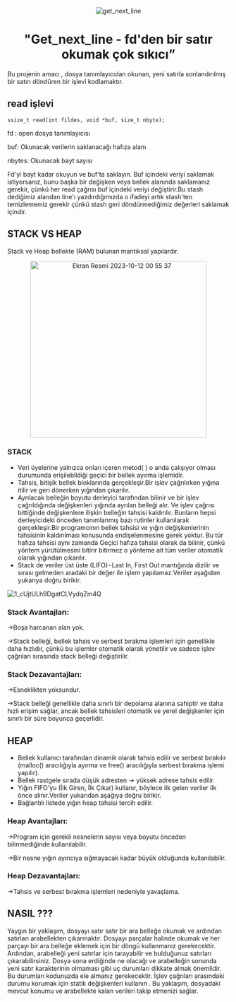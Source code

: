 <div align="center">

![get_next_line](https://github.com/beyzabektas/42Cursus/assets/91256847/cfdf0b0b-2039-4bde-8b5a-9b83eb103ae0)


# "Get_next_line - fd'den bir satır okumak çok sıkıcı”
</div>

Bu projenin amacı , dosya tanımlayıcıdan okunan, yeni satırla sonlandırılmış bir satırı döndüren bir işlevi kodlamaktır.

## read işlevi
```
ssize_t read(int fildes, void *buf, size_t nbyte);
```
fd : open dosya tanımlayıcısı

buf: Okunacak verilerin saklanacağı hafıza alanı

nbytes: Okunacak bayt sayısı

Fd'yi bayt kadar okuyun ve buf'ta saklayın.
Buf içindeki veriyi saklamak istiyorsanız, bunu başka bir değişken veya bellek alanında saklamanız gerekir, çünkü her read çağrısı buf içindeki veriyi değiştirir.Bu stash dediğimiz alandan line'ı yazdırdığımızda o ifadeyi artık stash'ten temizlememiz gerekir çünkü stash geri döndürmediğimiz değerleri saklamak içindir.

## STACK VS HEAP
Stack ve Heap bellekte (RAM) bulunan mantıksal yapılardır.

<div align="center">
<img width="400" alt="Ekran Resmi 2023-10-12 00 55 37" src="https://github.com/beyzabektas/42Cursus/assets/91256847/baf4b986-96a0-464b-8c44-a4e67beca1bb">
</div>


### STACK
- Veri üyelerine yalnızca onları içeren metod( ) o anda çalışıyor olması durumunda erişilebildiği geçici bir bellek ayırma işlemidir.
- Tahsis, bitişik bellek bloklarında gerçekleşir.Bir işlev çağrılırken yığına itilir ve geri dönerken yığından çıkarılır.
- Ayrılacak belleğin boyutu derleyici tarafından bilinir ve bir işlev çağrıldığında değişkenleri yığında ayrılan belleği alır. Ve işlev çağrısı bittiğinde değişkenlere ilişkin belleğin tahsisi kaldırılır. Bunların hepsi derleyicideki önceden tanımlanmış bazı rutinler kullanılarak gerçekleşir.Bir programcının bellek tahsisi ve yığın değişkenlerinin tahsisinin kaldırılması konusunda endişelenmesine gerek yoktur. Bu tür hafıza tahsisi aynı zamanda Geçici hafıza tahsisi olarak da bilinir, çünkü yöntem yürütülmesini bitirir bitirmez o yönteme ait tüm veriler otomatik olarak yığından çıkarılır.
- Stack de veriler üst üste (LIFO) - Last In, First Out mantığında dizilir ve sırası gelmeden aradaki bir değer ile işlem yapılamaz.Veriler aşağıdan yukarıya doğru birikir.

![1_cUjtULh9DgatCLVydqZm4Q](https://github.com/beyzabektas/42Cursus/assets/91256847/bd2facb3-e930-49c0-9fc1-b9974568fad6)


### Stack Avantajları:

->Boşa harcanan alan yok.

->Stack belleği, bellek tahsis ve serbest bırakma işlemleri için genellikle daha hızlıdır, çünkü bu işlemler otomatik olarak yönetilir ve sadece işlev çağrıları sırasında stack belleği değiştirilir.

### Stack Dezavantajları:

->Esneklikten yoksundur.

->Stack belleği genellikle daha sınırlı bir depolama alanına sahiptir ve daha hızlı erişim sağlar, ancak bellek tahsisleri otomatik ve yerel değişkenler için sınırlı bir süre boyunca geçerlidir.

## HEAP
- Bellek kullanıcı tarafından dinamik olarak tahsis edilir ve serbest bırakılır (malloc() aracılığıyla ayırma ve free() aracılığıyla serbest bırakma işlemi yapılır).
- Bellek rastgele sırada düşük adresten → yüksek adrese tahsis edilir.
- Yığın FIFO'yu (İlk Giren, İlk Çıkar) kullanır, böylece ilk gelen veriler ilk önce alınır.Veriler yukarıdan aşağıya doğru birikir.
- Bağlantılı listede yığın heap tahsisi tercih edilir.

  
### Heap Avantajları:

->Program için gerekli nesnelerin sayısı veya boyutu önceden bilinmediğinde kullanılabilir.

->Bir nesne yığın ayırıcıya sığmayacak kadar büyük olduğunda kullanılabilir.

### Heap Dezavantajları:

->Tahsis ve serbest bırakma işlemleri nedeniyle yavaşlama.


## NASIL ???
Yaygın bir yaklaşım, dosyayı satır satır bir ara belleğe okumak ve ardından satırları arabellekten çıkarmaktır.
Dosyayı parçalar halinde okumak ve her parçayı bir ara belleğe eklemek için bir döngü kullanmanız gerekecektir. Ardından, arabelleği yeni satırlar için tarayabilir ve bulduğunuz satırları çıkarabilirsiniz.
Dosya sona erdiğinde ne olacağı ve arabelleğin sonunda yeni satır karakterinin olmaması gibi uç durumları dikkate almak önemlidir. Bu durumları kodunuzda ele almanız gerekecektir.
İşlev çağrıları arasındaki durumu korumak için statik değişkenleri kullanın . Bu yaklaşım, dosyadaki mevcut konumu ve arabellekte kalan verileri takip etmenizi sağlar.


